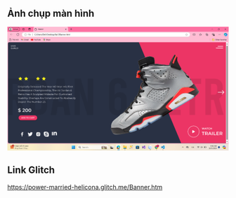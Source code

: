 ## Ảnh chụp màn hình
![Ảnh thiết kế banner](banner.png)
## Link Glitch 
https://power-married-helicona.glitch.me/Banner.htm